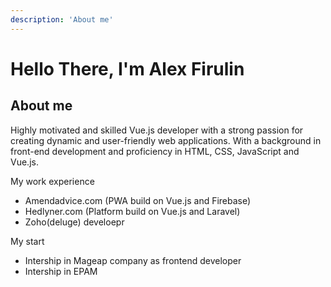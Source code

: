 ```yaml
---
description: 'About me'
---
```

# Hello There, I'm Alex Firulin

## About me

Highly motivated and skilled Vue.js developer with a strong passion for creating dynamic and user-friendly web applications. With a background in front-end development and proficiency in HTML, CSS, JavaScript and Vue.js.



 My work experience

- Amendadvice.com (PWA build on Vue.js and Firebase)
- Hedlyner.com (Platform build on Vue.js and Laravel)
- Zoho(deluge) develoepr

 My start

- Intership in Mageap company as frontend developer
- Intership in EPAM
